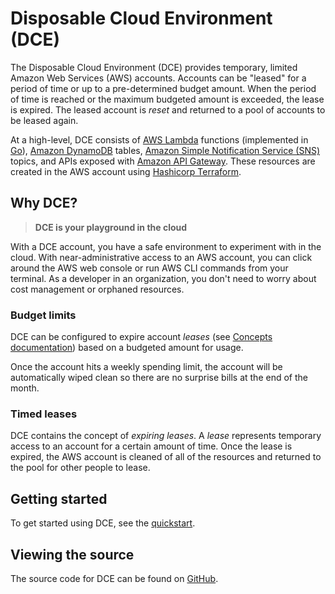 # Disposable Cloud Environment (DCE)

The Disposable Cloud Environment (DCE) provides temporary, limited Amazon Web Services (AWS) accounts. Accounts can be "leased" for a period of time or up to a pre-determined budget amount. When the period of time is reached or the maximum budgeted amount is exceeded, the lease is expired. The leased account is _reset_ and returned to a pool of accounts to be leased again.

At a high-level, DCE consists of [AWS Lambda](https://aws.amazon.com/lambda/) functions (implemented in [Go](https://golang.org/)), 
[Amazon DynamoDB](https://aws.amazon.com/dynamodb/) tables, 
[Amazon Simple Notification Service (SNS)](https://aws.amazon.com/sns/) topics,
and APIs exposed with [Amazon API Gateway](https://aws.amazon.com/api-gateway/). 
These resources are created in the AWS account using [Hashicorp Terraform](https://www.terraform.io/).

## Why DCE?

> **DCE is your playground in the cloud**

With a DCE account, you have a safe environment to experiment with in the
cloud. With near-administrative access to an AWS account, you
can click around the AWS web console or run AWS CLI commands from your terminal. 
As a developer in an organization, you don't need to worry about cost management or orphaned resources.

### Budget limits

DCE can be configured to expire account _leases_ (see [Concepts documentation](concepts.md)) 
based on a budgeted amount for usage. 

Once the account hits a weekly spending limit, the account will be automatically
wiped clean so there are no surprise bills at the end of the month.

### Timed leases

DCE contains the concept of _expiring leases_. A _lease_ represents temporary
access to an account for a certain amount of time. Once the lease is expired,
the AWS account is cleaned of all of the resources and returned to the pool
for other people to lease.

## Getting started

To get started using DCE, see the [quickstart](quickstart.md).

## Viewing the source

The source code for DCE can be found on [GitHub](https://github.com/Optum/dce).
